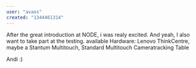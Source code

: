 ```yaml
---
user: "avaos"
created: "1344461314"
---
```


After the great introduction at NODE, i was realy excited. And yeah, I also want to take part at the testing. 
available Hardware: Lenovo ThinkCentre, maybe a Stantum Multitouch, Standard Multitouch Cameratracking Table

Andi :)

